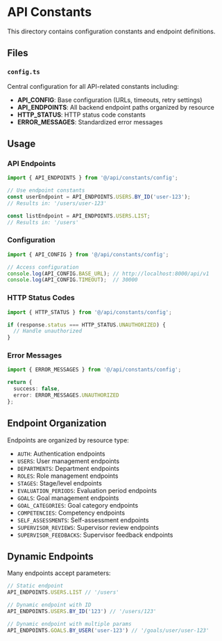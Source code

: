 # API Constants

This directory contains configuration constants and endpoint definitions.

## Files

### `config.ts`
Central configuration for all API-related constants including:

- **API_CONFIG**: Base configuration (URLs, timeouts, retry settings)
- **API_ENDPOINTS**: All backend endpoint paths organized by resource
- **HTTP_STATUS**: HTTP status code constants
- **ERROR_MESSAGES**: Standardized error messages

## Usage

### API Endpoints
```typescript
import { API_ENDPOINTS } from '@/api/constants/config';

// Use endpoint constants
const userEndpoint = API_ENDPOINTS.USERS.BY_ID('user-123');
// Results in: '/users/user-123'

const listEndpoint = API_ENDPOINTS.USERS.LIST;
// Results in: '/users'
```

### Configuration
```typescript
import { API_CONFIG } from '@/api/constants/config';

// Access configuration
console.log(API_CONFIG.BASE_URL); // http://localhost:8000/api/v1
console.log(API_CONFIG.TIMEOUT);  // 30000
```

### HTTP Status Codes
```typescript
import { HTTP_STATUS } from '@/api/constants/config';

if (response.status === HTTP_STATUS.UNAUTHORIZED) {
  // Handle unauthorized
}
```

### Error Messages
```typescript
import { ERROR_MESSAGES } from '@/api/constants/config';

return {
  success: false,
  error: ERROR_MESSAGES.UNAUTHORIZED
};
```

## Endpoint Organization

Endpoints are organized by resource type:

- `AUTH`: Authentication endpoints
- `USERS`: User management endpoints  
- `DEPARTMENTS`: Department endpoints
- `ROLES`: Role management endpoints
- `STAGES`: Stage/level endpoints
- `EVALUATION_PERIODS`: Evaluation period endpoints
- `GOALS`: Goal management endpoints
- `GOAL_CATEGORIES`: Goal category endpoints
- `COMPETENCIES`: Competency endpoints
- `SELF_ASSESSMENTS`: Self-assessment endpoints
- `SUPERVISOR_REVIEWS`: Supervisor review endpoints
- `SUPERVISOR_FEEDBACKS`: Supervisor feedback endpoints

## Dynamic Endpoints

Many endpoints accept parameters:

```typescript
// Static endpoint
API_ENDPOINTS.USERS.LIST // '/users'

// Dynamic endpoint with ID
API_ENDPOINTS.USERS.BY_ID('123') // '/users/123'

// Dynamic endpoint with multiple params
API_ENDPOINTS.GOALS.BY_USER('user-123') // '/goals/user/user-123'
```